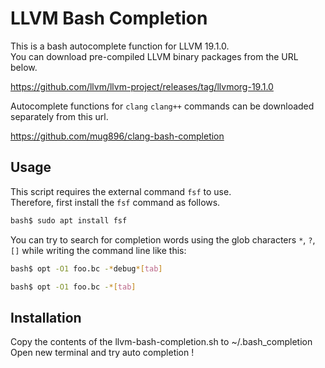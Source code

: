# LLVM Bash Completion

This is a bash autocomplete function for LLVM 19.1.0.  
You can download pre-compiled LLVM binary packages from the URL below.  

https://github.com/llvm/llvm-project/releases/tag/llvmorg-19.1.0


Autocomplete functions for `clang` `clang++` commands can be downloaded separately
from this url.  

https://github.com/mug896/clang-bash-completion



## Usage


This script requires the external command `fsf` to use.  
Therefore, first install the `fsf` command as follows.  

```sh
bash$ sudo apt install fsf
```

You can try to search for completion words using the glob characters 
`*`, `?`, `[]` while writing the command line like this:

```sh
bash$ opt -O1 foo.bc -*debug*[tab]

bash$ opt -O1 foo.bc -*[tab]
```


## Installation

Copy the contents of the llvm-bash-completion.sh to ~/.bash_completion  
Open new terminal and try auto completion !


